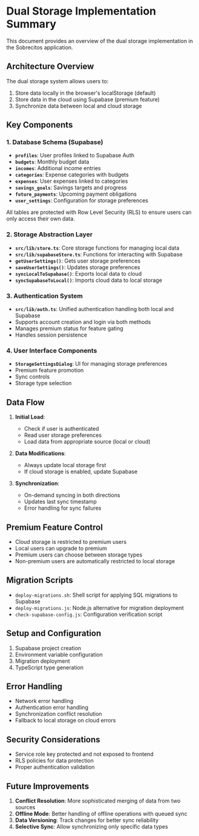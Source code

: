# Dual Storage Implementation Summary

This document provides an overview of the dual storage implementation in the Sobrecitos application.

## Architecture Overview

The dual storage system allows users to:
1. Store data locally in the browser's localStorage (default)
2. Store data in the cloud using Supabase (premium feature)
3. Synchronize data between local and cloud storage

## Key Components

### 1. Database Schema (Supabase)

- **`profiles`**: User profiles linked to Supabase Auth
- **`budgets`**: Monthly budget data
- **`incomes`**: Additional income entries
- **`categories`**: Expense categories with budgets
- **`expenses`**: User expenses linked to categories
- **`savings_goals`**: Savings targets and progress
- **`future_payments`**: Upcoming payment obligations
- **`user_settings`**: Configuration for storage preferences

All tables are protected with Row Level Security (RLS) to ensure users can only access their own data.

### 2. Storage Abstraction Layer

- **`src/lib/store.ts`**: Core storage functions for managing local data
- **`src/lib/supabaseStore.ts`**: Functions for interacting with Supabase
- **`getUserSettings()`**: Gets user storage preferences
- **`saveUserSettings()`**: Updates storage preferences
- **`syncLocalToSupabase()`**: Exports local data to cloud
- **`syncSupabaseToLocal()`**: Imports cloud data to local storage

### 3. Authentication System

- **`src/lib/auth.ts`**: Unified authentication handling both local and Supabase
- Supports account creation and login via both methods
- Manages premium status for feature gating
- Handles session persistence

### 4. User Interface Components

- **`StorageSettingsDialog`**: UI for managing storage preferences
- Premium feature promotion
- Sync controls
- Storage type selection

## Data Flow

1. **Initial Load**:
   - Check if user is authenticated
   - Read user storage preferences
   - Load data from appropriate source (local or cloud)

2. **Data Modifications**:
   - Always update local storage first
   - If cloud storage is enabled, update Supabase

3. **Synchronization**:
   - On-demand syncing in both directions
   - Updates last sync timestamp
   - Error handling for sync failures

## Premium Feature Control

- Cloud storage is restricted to premium users
- Local users can upgrade to premium
- Premium users can choose between storage types
- Non-premium users are automatically restricted to local storage

## Migration Scripts

- `deploy-migrations.sh`: Shell script for applying SQL migrations to Supabase
- `deploy-migrations.js`: Node.js alternative for migration deployment
- `check-supabase-config.js`: Configuration verification script

## Setup and Configuration

1. Supabase project creation
2. Environment variable configuration
3. Migration deployment
4. TypeScript type generation

## Error Handling

- Network error handling
- Authentication error handling
- Synchronization conflict resolution
- Fallback to local storage on cloud errors

## Security Considerations

- Service role key protected and not exposed to frontend
- RLS policies for data protection
- Proper authentication validation

## Future Improvements

1. **Conflict Resolution**: More sophisticated merging of data from two sources
2. **Offline Mode**: Better handling of offline operations with queued sync
3. **Data Versioning**: Track changes for better sync reliability
4. **Selective Sync**: Allow synchronizing only specific data types 